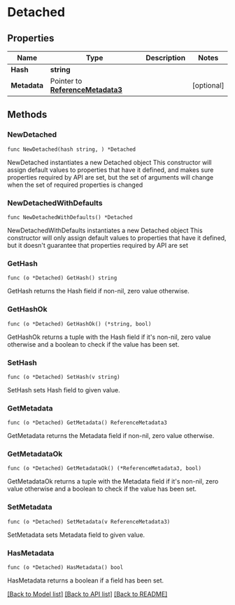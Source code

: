 # Detached

## Properties

Name | Type | Description | Notes
------------ | ------------- | ------------- | -------------
**Hash** | **string** |  | 
**Metadata** | Pointer to [**ReferenceMetadata3**](ReferenceMetadata3.md) |  | [optional] 

## Methods

### NewDetached

`func NewDetached(hash string, ) *Detached`

NewDetached instantiates a new Detached object
This constructor will assign default values to properties that have it defined,
and makes sure properties required by API are set, but the set of arguments
will change when the set of required properties is changed

### NewDetachedWithDefaults

`func NewDetachedWithDefaults() *Detached`

NewDetachedWithDefaults instantiates a new Detached object
This constructor will only assign default values to properties that have it defined,
but it doesn't guarantee that properties required by API are set

### GetHash

`func (o *Detached) GetHash() string`

GetHash returns the Hash field if non-nil, zero value otherwise.

### GetHashOk

`func (o *Detached) GetHashOk() (*string, bool)`

GetHashOk returns a tuple with the Hash field if it's non-nil, zero value otherwise
and a boolean to check if the value has been set.

### SetHash

`func (o *Detached) SetHash(v string)`

SetHash sets Hash field to given value.


### GetMetadata

`func (o *Detached) GetMetadata() ReferenceMetadata3`

GetMetadata returns the Metadata field if non-nil, zero value otherwise.

### GetMetadataOk

`func (o *Detached) GetMetadataOk() (*ReferenceMetadata3, bool)`

GetMetadataOk returns a tuple with the Metadata field if it's non-nil, zero value otherwise
and a boolean to check if the value has been set.

### SetMetadata

`func (o *Detached) SetMetadata(v ReferenceMetadata3)`

SetMetadata sets Metadata field to given value.

### HasMetadata

`func (o *Detached) HasMetadata() bool`

HasMetadata returns a boolean if a field has been set.


[[Back to Model list]](../README.md#documentation-for-models) [[Back to API list]](../README.md#documentation-for-api-endpoints) [[Back to README]](../README.md)


